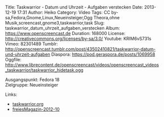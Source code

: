 Title: Taskwarrior - Datum und Uhrzeit - Aufgaben verstecken
Date: 2013-12-19 17:31
Author: Heiko
Category: Video
Tags: CC by-sa,Fedora,Gnome,Linux,Neueinsteiger,Ogg Theora,ohne Musik,screencast,gnome3,taskwarrior,task
Slug: taskwarrior_datum_uhrzeit_aufgaben_verstecken
Album: https://www.openscreencast.de
Duration: 168000
License: http://creativecommons.org/licenses/by-sa/3.0/
Youtube: KRIM6vS731s
Vimeo: 82301489
Tumblr: http://openscreencast.tumblr.com/post/43502410821/taskwarrior-datum-und-uhrzeit-aufgaben
Diaspora: https://pod.geraspora.de/posts/1069958
Oggfile: http://www.librecontent.de/openscreencast/videos/openscreencast_videos_taskwarrior/taskwarrior_hidetask.ogg

Ausgangspunkt: Fedora 18  
Zielgruppe: Neueinsteiger  

Links:

  * [taskwarrior.org](http://taskwarrior.org/ "Link zu taskwarrior")
  * [freiesMagazin-2012-10](http://www.freiesmagazin.de/freiesMagazin-2012-10 "Link zu freiesmagazin.de")

